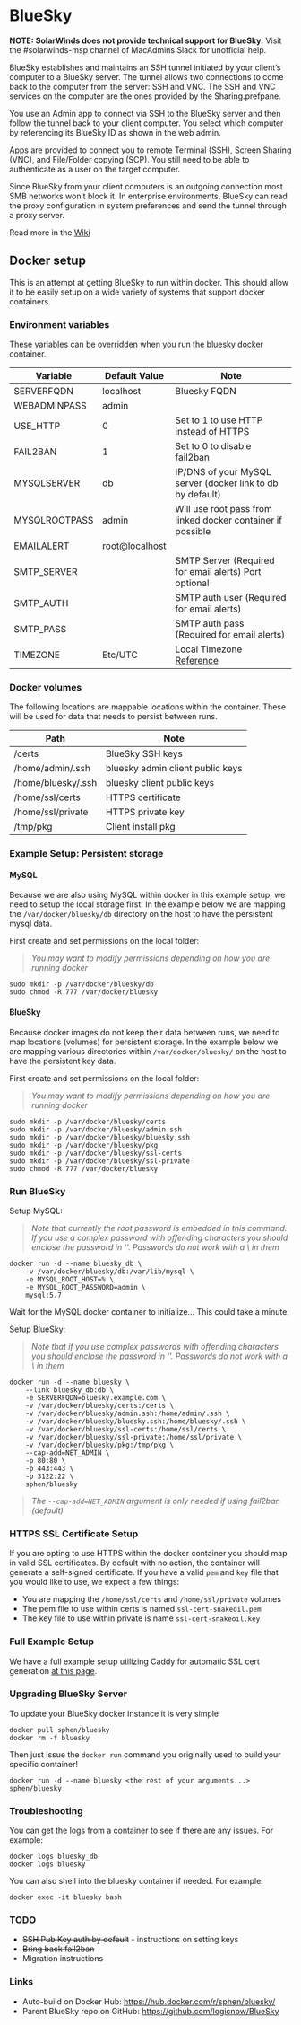 # BlueSky
**NOTE: SolarWinds does not provide technical support for BlueSky.** Visit the #solarwinds-msp channel of MacAdmins Slack for unofficial help.

BlueSky establishes and maintains an SSH tunnel initiated by your client’s computer to a BlueSky server. The tunnel allows two connections to come back to the computer from the server: SSH and VNC. The SSH and VNC services on the computer are the ones provided by the Sharing.prefpane.

You use an Admin app to connect via SSH to the BlueSky server and then follow the tunnel back to your client computer. You select which computer by referencing its BlueSky ID as shown in the web admin.

Apps are provided to connect you to remote Terminal (SSH), Screen Sharing (VNC), and File/Folder copying (SCP). You still need to be able to authenticate as a user on the target computer.

Since BlueSky from your client computers is an outgoing connection most SMB networks won’t block it. In enterprise environments, BlueSky can read the proxy configuration in system preferences and send the tunnel through a proxy server.

Read more in the [Wiki](https://github.com/logicnow/BlueSky/wiki)

## Docker setup

This is an attempt at getting BlueSky to run within docker.  This should allow it to be easily setup on a wide variety of systems that support docker containers.

### Environment variables

These variables can be overridden when you run the bluesky docker container.

Variable | Default Value | Note
--- | --- | ---
SERVERFQDN | localhost | Bluesky FQDN
WEBADMINPASS | admin |
USE_HTTP | 0 | Set to 1 to use HTTP instead of HTTPS
FAIL2BAN | 1 | Set to 0 to disable fail2ban
MYSQLSERVER | db | IP/DNS of your MySQL server (docker link to db by default)
MYSQLROOTPASS | admin | Will use root pass from linked docker container if possible
EMAILALERT | root@localhost |
SMTP_SERVER | | SMTP Server (Required for email alerts) Port optional
SMTP_AUTH | | SMTP auth user (Required for email alerts)
SMTP_PASS | | SMTP auth pass (Required for email alerts)
TIMEZONE | Etc/UTC | Local Timezone [Reference](https://en.wikipedia.org/wiki/List_of_tz_database_time_zones)

### Docker volumes

The following locations are mappable locations within the container.  These will be used for data that needs to persist between runs.

Path | Note
--- | ---
/certs | BlueSky SSH keys
/home/admin/.ssh | bluesky admin client public keys
/home/bluesky/.ssh | bluesky client public keys
/home/ssl/certs | HTTPS certificate
/home/ssl/private | HTTPS private key
/tmp/pkg | Client install pkg

### Example Setup: Persistent storage

#### MySQL

Because we are also using MySQL within docker in this example setup, we need to setup the local storage first.  In the example below we are mapping the `/var/docker/bluesky/db` directory on the host to have the persistent mysql data.

First create and set permissions on the local folder:

> _You may want to modify permissions depending on how you are running docker_

```
sudo mkdir -p /var/docker/bluesky/db
sudo chmod -R 777 /var/docker/bluesky
```

#### BlueSky

Because docker images do not keep their data between runs, we need to map locations (volumes) for persistent storage.  In the example below we are mapping various directories within `/var/docker/bluesky/` on the host to have the persistent key data.

First create and set permissions on the local folder:

> _You may want to modify permissions depending on how you are running docker_

```
sudo mkdir -p /var/docker/bluesky/certs
sudo mkdir -p /var/docker/bluesky/admin.ssh
sudo mkdir -p /var/docker/bluesky/bluesky.ssh
sudo mkdir -p /var/docker/bluesky/pkg
sudo mkdir -p /var/docker/bluesky/ssl-certs
sudo mkdir -p /var/docker/bluesky/ssl-private
sudo chmod -R 777 /var/docker/bluesky
```

### Run BlueSky

Setup MySQL:

> _Note that currently the root password is embedded in this command.  If you use a complex password with offending characters you should enclose the password in ''.  Passwords do not work with a \ in them_

```
docker run -d --name bluesky_db \
	-v /var/docker/bluesky/db:/var/lib/mysql \
	-e MYSQL_ROOT_HOST=% \
	-e MYSQL_ROOT_PASSWORD=admin \
	mysql:5.7
```

Wait for the MySQL docker container to initialize... This could take a minute.

Setup BlueSky:

> _Note that if you use complex passwords with offending characters you should enclose the password in ''.  Passwords do not work with a \ in them_

```
docker run -d --name bluesky \
	--link bluesky_db:db \
	-e SERVERFQDN=bluesky.example.com \
	-v /var/docker/bluesky/certs:/certs \
	-v /var/docker/bluesky/admin.ssh:/home/admin/.ssh \
	-v /var/docker/bluesky/bluesky.ssh:/home/bluesky/.ssh \
	-v /var/docker/bluesky/ssl-certs:/home/ssl/certs \
	-v /var/docker/bluesky/ssl-private:/home/ssl/private \
	-v /var/docker/bluesky/pkg:/tmp/pkg \
	--cap-add=NET_ADMIN \
	-p 80:80 \
	-p 443:443 \
	-p 3122:22 \
	sphen/bluesky
```

> _The `--cap-add=NET_ADMIN` argument is only needed if using fail2ban (default)_

### HTTPS SSL Certificate Setup

If you are opting to use HTTPS within the docker container you should map in valid SSL certificates.  By default with no action, the container will generate a self-signed certificate.  If you have a valid `pem` and `key` file that you would like to use, we expect a few things:
- You are mapping the `/home/ssl/certs` and `/home/ssl/private` volumes
- The pem file to use within certs is named `ssl-cert-snakeoil.pem`
- The key file to use within private is name `ssl-cert-snakeoil.key`

### Full Example Setup

We have a full example setup utilizing Caddy for automatic SSL cert generation [at this page](docker/DOCKER_FULL_EXAMPLE.md).

### Upgrading BlueSky Server

To update your BlueSky docker instance it is very simple
```
docker pull sphen/bluesky
docker rm -f bluesky
```

Then just issue the `docker run` command you originally used to build your specific container!
```
docker run -d --name bluesky <the rest of your arguments...> sphen/bluesky
```

### Troubleshooting

You can get the logs from a container to see if there are any issues.  For example:
```
docker logs bluesky_db
docker logs bluesky
```

You can also shell into the bluesky container if needed.  For example:
```
docker exec -it bluesky bash
```

### TODO

- ~~SSH Pub Key auth by default~~ - instructions on setting keys
- ~~Bring back fail2ban~~
- Migration instructions

### Links

- Auto-build on Docker Hub: https://hub.docker.com/r/sphen/bluesky/
- Parent BlueSky repo on GitHub: https://github.com/logicnow/BlueSky
